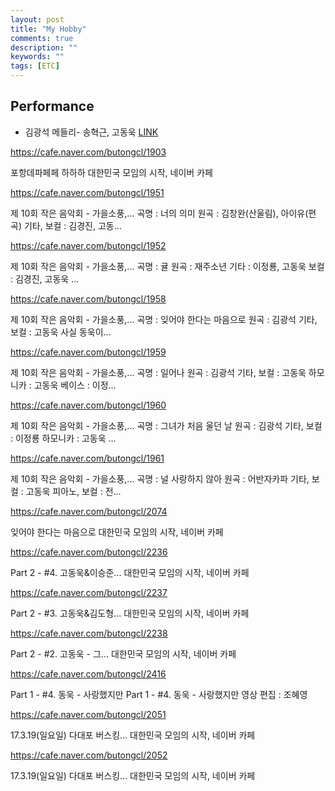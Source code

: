```yaml
---
layout: post
title: "My Hobby"
comments: true
description: ""
keywords: ""
tags: [ETC]
---
```


## Performance

- 김광석 메들리- 송혁근, 고동욱
[LINK](https://cafe.naver.com/butongcl/1102, "GO")



https://cafe.naver.com/butongcl/1903

포항데파페페 하하하
대한민국 모임의 시작, 네이버 카페



https://cafe.naver.com/butongcl/1951

제 10회 작은 음악회 - 가을소풍,...
곡명 : 너의 의미 원곡 : 김창완(산울림), 아이유(편곡) 기타, 보컬 : 김경진, 고동...



https://cafe.naver.com/butongcl/1952

제 10회 작은 음악회 - 가을소풍,...
곡명 : 귤 원곡 : 재주소년 기타 : 이정룡, 고동욱 보컬 : 김경진, 고동욱 ...



https://cafe.naver.com/butongcl/1958

제 10회 작은 음악회 - 가을소풍,...
곡명 : 잊어야 한다는 마음으로 원곡 : 김광석 기타, 보컬 : 고동욱 사실 동욱이...



https://cafe.naver.com/butongcl/1959

제 10회 작은 음악회 - 가을소풍,...
곡명 : 일어나 원곡 : 김광석 기타, 보컬 : 고동욱 하모니카 : 고동욱 베이스 : 이정...



https://cafe.naver.com/butongcl/1960

제 10회 작은 음악회 - 가을소풍,...
곡명 : 그녀가 처음 울던 날 원곡 : 김광석 기타, 보컬 : 이정룡 하모니카 : 고동욱 ...



https://cafe.naver.com/butongcl/1961

제 10회 작은 음악회 - 가을소풍,...
곡명 : 널 사랑하지 않아 원곡 : 어반자카파 기타, 보컬 : 고동욱 피아노, 보컬 : 전...



https://cafe.naver.com/butongcl/2074

잊어야 한다는 마음으로
대한민국 모임의 시작, 네이버 카페



https://cafe.naver.com/butongcl/2236

Part 2 - #4. 고동욱&이승준...
대한민국 모임의 시작, 네이버 카페



https://cafe.naver.com/butongcl/2237

Part 2 - #3. 고동욱&김도형...
대한민국 모임의 시작, 네이버 카페



https://cafe.naver.com/butongcl/2238

Part 2 - #2. 고동욱 - 그...
대한민국 모임의 시작, 네이버 카페



https://cafe.naver.com/butongcl/2416

Part 1 - #4. 동욱 - 사랑했지만
Part 1 - #4. 동욱 - 사랑했지만 영상 편집 : 조혜영



https://cafe.naver.com/butongcl/2051
 
17.3.19(일요일) 다대포 버스킹...
대한민국 모임의 시작, 네이버 카페



https://cafe.naver.com/butongcl/2052

17.3.19(일요일) 다대포 버스킹...
대한민국 모임의 시작, 네이버 카페
